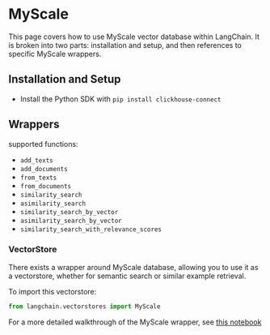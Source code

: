 # MyScale

This page covers how to use MyScale vector database within LangChain.
It is broken into two parts: installation and setup, and then references to specific MyScale wrappers.

## Installation and Setup
- Install the Python SDK with `pip install clickhouse-connect`
  
## Wrappers
supported functions:
- `add_texts`
- `add_documents`
- `from_texts`
- `from_documents`
- `similarity_search`
- `asimilarity_search`
- `similarity_search_by_vector`
- `asimilarity_search_by_vector`
- `similarity_search_with_relevance_scores`

### VectorStore

There exists a wrapper around MyScale database, allowing you to use it as a vectorstore,
whether for semantic search or similar example retrieval.

To import this vectorstore:
```python
from langchain.vectorstores import MyScale
```

For a more detailed walkthrough of the MyScale wrapper, see [this notebook](../modules/indexes/vectorstores/examples/myscale.ipynb)
